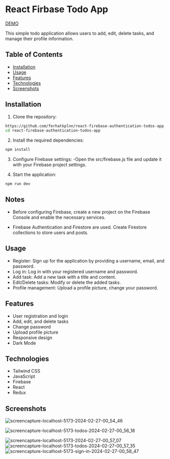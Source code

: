 # React Firbase Todo App

[DEMO](https://spiffy-alpaca-e68e60.netlify.app/)

This simple todo application allows users to add, edit, delete tasks, and manage their profile information.

## Table of Contents

- [Installation](#installation)
- [Usage](#usage)
- [Features](#features)
- [Technologies](#technologies)
- [Screenshots](#screenshots)

## Installation

1. Clone the repository:

```bash
https://github.com/ferhatkplnn/react-firebase-authentication-todos-app.git
cd react-firebase-authentication-todos-app
```

2. Install the required dependencies:

```bash
npm install
```

3. Configure Firebase settings:
   -Open the src/firebase.js file and update it with your Firebase project settings.

4. Start the application:

```bash
npm run dev
```

## Notes

- Before configuring Firebase, create a new project on the Firebase Console and enable the necessary services.

- Firebase Authentication and Firestore are used. Create Firestore collections to store users and posts.


## Usage

- Register: Sign up for the application by providing a username, email, and password.
- Log in: Log in with your registered username and password.
- Add task: Add a new task with a title and content.
- Edit/Delete tasks: Modify or delete the added tasks.
- Profile management: Upload a profile picture, change your password.

## Features

- User registration and login
- Add, edit, and delete tasks
- Change password
- Upload profile picture
- Responsive design
- Dark Mode

## Technologies

- Tailwind CSS
- JavaScript
- Firebase
- React
- Redux

## Screenshots


![screencapture-localhost-5173-2024-02-27-00_54_46](https://github.com/ferhatkplnn/react-firebase-authentication-todos-app/assets/29931637/9d9a4323-6545-4f83-96ab-9692ac3ba3ca)

![screencapture-localhost-5173-todos-2024-02-27-00_56_18](https://github.com/ferhatkplnn/react-firebase-authentication-todos-app/assets/29931637/f09eb7e0-33dd-44db-a4e2-65b4ea831822)


![screencapture-localhost-5173-2024-02-27-00_57_07](https://github.com/ferhatkplnn/react-firebase-authentication-todos-app/assets/29931637/a4a6c2c5-2537-439c-b2b3-b0fd71379897)
![screencapture-localhost-5173-todos-2024-02-27-00_57_35](https://github.com/ferhatkplnn/react-firebase-authentication-todos-app/assets/29931637/6ce4d9bd-8056-4200-b208-74bbd988faa7)
![screencapture-localhost-5173-sign-in-2024-02-27-00_58_47](https://github.com/ferhatkplnn/react-firebase-authentication-todos-app/assets/29931637/6ba8cb25-ae59-4f62-93dc-a0a27703e374)

